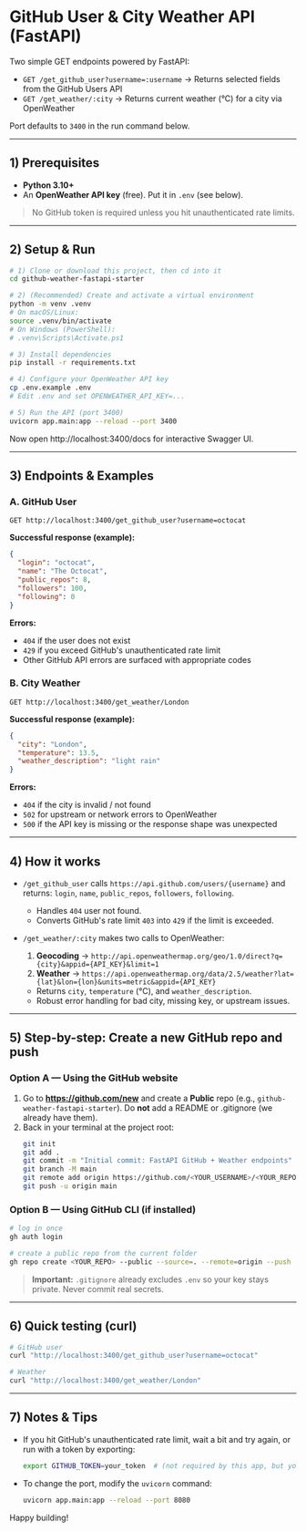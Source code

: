 
# GitHub User & City Weather API (FastAPI)

Two simple GET endpoints powered by FastAPI:

- `GET /get_github_user?username=:username` → Returns selected fields from the GitHub Users API
- `GET /get_weather/:city` → Returns current weather (°C) for a city via OpenWeather

Port defaults to `3400` in the run command below.

---

## 1) Prerequisites

- **Python 3.10+**
- An **OpenWeather API key** (free). Put it in `.env` (see below).

> No GitHub token is required unless you hit unauthenticated rate limits.

---

## 2) Setup & Run

```bash
# 1) Clone or download this project, then cd into it
cd github-weather-fastapi-starter

# 2) (Recommended) Create and activate a virtual environment
python -m venv .venv
# On macOS/Linux:
source .venv/bin/activate
# On Windows (PowerShell):
# .venv\Scripts\Activate.ps1

# 3) Install dependencies
pip install -r requirements.txt

# 4) Configure your OpenWeather API key
cp .env.example .env
# Edit .env and set OPENWEATHER_API_KEY=...

# 5) Run the API (port 3400)
uvicorn app.main:app --reload --port 3400
```

Now open http://localhost:3400/docs for interactive Swagger UI.

---

## 3) Endpoints & Examples

### A. GitHub User

```
GET http://localhost:3400/get_github_user?username=octocat
```

**Successful response (example):**
```json
{
  "login": "octocat",
  "name": "The Octocat",
  "public_repos": 8,
  "followers": 100,
  "following": 0
}
```

**Errors:**
- `404` if the user does not exist
- `429` if you exceed GitHub's unauthenticated rate limit
- Other GitHub API errors are surfaced with appropriate codes

### B. City Weather

```
GET http://localhost:3400/get_weather/London
```

**Successful response (example):**
```json
{
  "city": "London",
  "temperature": 13.5,
  "weather_description": "light rain"
}
```

**Errors:**
- `404` if the city is invalid / not found
- `502` for upstream or network errors to OpenWeather
- `500` if the API key is missing or the response shape was unexpected

---

## 4) How it works

- `/get_github_user` calls `https://api.github.com/users/{username}` and returns:
  `login`, `name`, `public_repos`, `followers`, `following`.
  - Handles `404` user not found.
  - Converts GitHub's rate limit `403` into `429` if the limit is exceeded.

- `/get_weather/:city` makes two calls to OpenWeather:
  1) **Geocoding** → `http://api.openweathermap.org/geo/1.0/direct?q={city}&appid={API_KEY}&limit=1`
  2) **Weather** → `https://api.openweathermap.org/data/2.5/weather?lat={lat}&lon={lon}&units=metric&appid={API_KEY}`
  - Returns `city`, `temperature` (°C), and `weather_description`.
  - Robust error handling for bad city, missing key, or upstream issues.

---

## 5) Step-by-step: Create a new GitHub repo and push

### Option A — Using the GitHub website
1. Go to **https://github.com/new** and create a **Public** repo (e.g., `github-weather-fastapi-starter`). Do **not** add a README or .gitignore (we already have them).
2. Back in your terminal at the project root:
   ```bash
   git init
   git add .
   git commit -m "Initial commit: FastAPI GitHub + Weather endpoints"
   git branch -M main
   git remote add origin https://github.com/<YOUR_USERNAME>/<YOUR_REPO>.git
   git push -u origin main
   ```

### Option B — Using GitHub CLI (if installed)
```bash
# log in once
gh auth login

# create a public repo from the current folder
gh repo create <YOUR_REPO> --public --source=. --remote=origin --push
```

> **Important:** `.gitignore` already excludes `.env` so your key stays private. Never commit real secrets.

---

## 6) Quick testing (curl)

```bash
# GitHub user
curl "http://localhost:3400/get_github_user?username=octocat"

# Weather
curl "http://localhost:3400/get_weather/London"
```

---

## 7) Notes & Tips

- If you hit GitHub's unauthenticated rate limit, wait a bit and try again, or run with a token by exporting:
  ```bash
  export GITHUB_TOKEN=your_token  # (not required by this app, but you could add auth headers yourself)
  ```
- To change the port, modify the `uvicorn` command:
  ```bash
  uvicorn app.main:app --reload --port 8080
  ```

Happy building!
